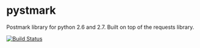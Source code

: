 pystmark
========

Postmark library for python 2.6 and 2.7. Built on top of the requests library.

[![Build Status](https://travis-ci.org/[YOUR_GITHUB_USERNAME]/[YOUR_PROJECT_NAME].png)](https://travis-ci.org/[YOUR_GITHUB_USERNAME]/[YOUR_PROJECT_NAME])

